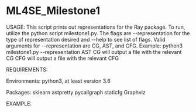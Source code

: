 # ML4SE_Milestone1

USAGE:
This script prints out representations for the Ray package. To run, utilize the python script milestone1.py. The flags are --representation for the type of representation desired and --help to see list of flags. Valid arguments for --representation are CG, AST, and CFG. Example: python3 milestone1.py --representation AST
CG will output a file with the relevant CG
CFG will output a file with the relevant CFG


REQUIREMENTS:

Environments:
python3, at least version 3.6

Packages:
sklearn
astpretty
pycallgraph
staticfg
Graphviz


EXAMPLE:

